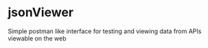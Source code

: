 # jsonViewer
Simple postman like interface for testing and viewing data from APIs viewable on the web
